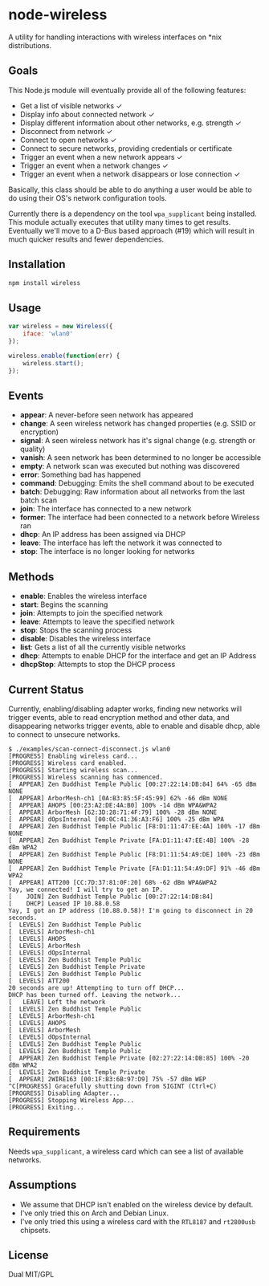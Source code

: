 # node-wireless

A utility for handling interactions with wireless interfaces on \*nix distributions.

## Goals

This Node.js module will eventually provide all of the following features:

* Get a list of visible networks ✓
* Display info about connected network ✓
* Display different information about other networks, e.g. strength ✓
* Disconnect from network ✓
* Connect to open networks ✓
* Connect to secure networks, providing credentials or certificate
* Trigger an event when a new network appears ✓
* Trigger an event when a network changes ✓
* Trigger an event when a network disappears or lose connection ✓

Basically, this class should be able to do anything a user would be able to do using their OS's network configuration tools.

Currently there is a dependency on the tool `wpa_supplicant` being installed.
This module actually executes that utility many times to get results.
Eventually we'll move to a D-Bus based approach (#19) which will result in much quicker results and fewer dependencies.


## Installation

```bash
npm install wireless
```


## Usage

```javascript
var wireless = new Wireless({
    iface: 'wlan0'
});

wireless.enable(function(err) {
	wireless.start();
});
```


## Events

* **appear**: A never-before seen network has appeared
* **change**: A seen wireless network has changed properties (e.g. SSID or encryption)
* **signal**: A seen wireless network has it's signal change (e.g. strength or quality)
* **vanish**: A seen network has been determined to no longer be accessible
* **empty**: A network scan was executed but nothing was discovered
* **error**: Something bad has happened
* **command**: Debugging: Emits the shell command about to be executed
* **batch**: Debugging: Raw information about all networks from the last batch scan
* **join**: The interface has connected to a new network
* **former**: The interface had been connected to a network before Wireless ran
* **dhcp**: An IP address has been assigned via DHCP
* **leave**: The interface has left the network it was connected to
* **stop**: The interface is no longer looking for networks


## Methods

* **enable**: Enables the wireless interface
* **start**: Begins the scanning
* **join**: Attempts to join the specified network
* **leave**: Attempts to leave the specified network
* **stop**: Stops the scanning process
* **disable**: Disables the wireless interface
* **list**: Gets a list of all the currently visible networks
* **dhcp**: Attempts to enable DHCP for the interface and get an IP Address
* **dhcpStop**: Attempts to stop the DHCP process


## Current Status

Currently, enabling/disabling adapter works, finding new networks will trigger events,
able to read encryption method and other data, and disappearing networks trigger events,
able to enable and disable dhcp, able to connect to unsecure networks.

```
$ ./examples/scan-connect-disconnect.js wlan0
[PROGRESS] Enabling wireless card...
[PROGRESS] Wireless card enabled.
[PROGRESS] Starting wireless scan...
[PROGRESS] Wireless scanning has commenced.
[  APPEAR] Zen Buddhist Temple Public [00:27:22:14:DB:84] 64% -65 dBm NONE
[  APPEAR] ArborMesh-ch1 [0A:B3:85:5F:45:99] 62% -66 dBm NONE
[  APPEAR] AHOPS [00:23:A2:DE:4A:B0] 100% -14 dBm WPA&WPA2
[  APPEAR] ArborMesh [62:3D:28:71:4F:79] 100% -28 dBm NONE
[  APPEAR] dOpsInternal [00:0C:41:36:A3:F6] 100% -25 dBm WPA
[  APPEAR] Zen Buddhist Temple Public [F8:D1:11:47:EE:4A] 100% -17 dBm NONE
[  APPEAR] Zen Buddhist Temple Private [FA:D1:11:47:EE:4B] 100% -28 dBm WPA2
[  APPEAR] Zen Buddhist Temple Public [F8:D1:11:54:A9:DE] 100% -23 dBm NONE
[  APPEAR] Zen Buddhist Temple Private [FA:D1:11:54:A9:DF] 91% -46 dBm WPA2
[  APPEAR] ATT200 [CC:7D:37:81:0F:20] 68% -62 dBm WPA&WPA2
Yay, we connected! I will try to get an IP.
[    JOIN] Zen Buddhist Temple Public [00:27:22:14:DB:84] 
[    DHCP] Leased IP 10.88.0.58
Yay, I got an IP address (10.88.0.58)! I'm going to disconnect in 20 seconds.
[  LEVELS] Zen Buddhist Temple Public
[  LEVELS] ArborMesh-ch1
[  LEVELS] AHOPS
[  LEVELS] ArborMesh
[  LEVELS] dOpsInternal
[  LEVELS] Zen Buddhist Temple Public
[  LEVELS] Zen Buddhist Temple Private
[  LEVELS] Zen Buddhist Temple Public
[  LEVELS] ATT200
20 seconds are up! Attempting to turn off DHCP...
DHCP has been turned off. Leaving the network...
[   LEAVE] Left the network
[  LEVELS] Zen Buddhist Temple Public
[  LEVELS] ArborMesh-ch1
[  LEVELS] AHOPS
[  LEVELS] ArborMesh
[  LEVELS] dOpsInternal
[  LEVELS] Zen Buddhist Temple Public
[  LEVELS] Zen Buddhist Temple Public
[  APPEAR] Zen Buddhist Temple Private [02:27:22:14:DB:85] 100% -20 dBm WPA2
[  LEVELS] Zen Buddhist Temple Private
[  APPEAR] 2WIRE163 [00:1F:B3:6B:97:D9] 75% -57 dBm WEP
^C[PROGRESS] Gracefully shutting down from SIGINT (Ctrl+C)
[PROGRESS] Disabling Adapter...
[PROGRESS] Stopping Wireless App...
[PROGRESS] Exiting...
```


## Requirements

Needs `wpa_supplicant`, a wireless card which can see a list of available networks.


## Assumptions

* We assume that DHCP isn't enabled on the wireless device by default.
* I've only tried this on Arch  and Debian Linux.
* I've only tried this using a wireless card with the `RTL8187` and `rt2800usb` chipsets.


## License

Dual MIT/GPL
